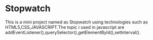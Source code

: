 # Stopwatch
This is a mini project named as Stopwatch using technologies such as HTML5,CSS,JAVASCRIPT.The topic i used in javascript are addEventListener(),querySelector(),getElementById(),setInterval().
